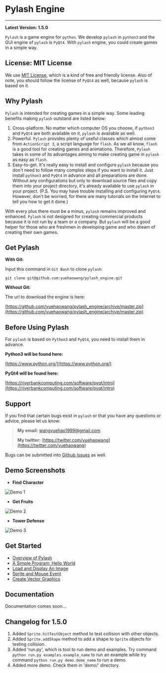 # Pylash Engine
---------------

**Latest Version: 1.5.0**

`Pylash` is a game engine for `python`. We develop `pylash` in `python3` and the GUI engine of `pylash` is `PyQt4`. With `pylash` engine, you could create games in a simple way.


## License: MIT License

We use [MIT License](http://en.wikipedia.org/wiki/MIT_License), which is a kind of free and friendly license. Also of note, you should follow the license of `PyQt4` as well, because `pylash` is based on it.


## Why Pylash

`Pylash` is intended for creating games in a simple way. Some leading benefits making `pylash` outstand are listed below:

1. Cross-platform. No matter which computer OS you choose, if `python3` and `PyQt4` are both available on it, `pylash` is available as well.
2. Powerful. `Pylash` provides plenty of useful classes which almost come from `ActionScript 3`, a script language for `flash`. As we all know, `flash` is a good tool for creating games and animations. Therefore, `Pylash` takes in some of its advantages aiming to make creating game in `pylash` as easy as `flash`.
3. Easy-to-get. It's really easy to install and configure `pylash` because you don't need to follow many complex steps if you want to install it. Just install `python3` and `PyQt4` in advance and all preparations are done. Without any configurations but only to download source files and copy them into your project directory, it's already available to use `pylash` in your project. (P.S. You may have trouble installing and configuring `PyQt4`. However, don't be worried, for there are many tutorials on the Internet to tell you how to get it done.)

With every plus there must be a minus, `pylash` remains improved and enhanced. `Pylash` is not designed for creating commercial products because it is not run by a team or a company. But `pylash` will be a good helper for those who are freshmen in developing game and who dream of creating their own games.


## Get Pylash

**With Git:**

Input this command in `Git Bash` to clone `pylash`:

```
git clone git@github.com:yuehaowang/pylash_engine.git
```

**Without Git:**

The url to download the engine is here: 

[https://github.com/yuehaowang/pylash_engine/archive/master.zip](https://github.com/yuehaowang/pylash_engine/archive/master.zip)


## Before Using Pylash

For `pylash` is based on `Python3` and `PyQt4`, you need to install them in advance.

**Python3 will be found here:**

[https://www.python.org/](https://www.python.org/)

**PyQt4 will be found here:**

[https://riverbankcomputing.com/software/pyqt/intro](https://riverbankcomputing.com/software/pyqt/intro)


## Support

If you find that certain bugs exist in `pylash` or that you have any questions or advice, please let us know:

> **My email:** wangyuehao1999@gmail.com
> 
> **My twitter:** [https://twitter.com/yuehaowang](https://twitter.com/yuehaowang)

Bugs can be submitted into [Github Issues](https://github.com/yuehaowang/pylash_engine/issues) as well.


## Demo Screenshots

- **Find Character**

![Demo 1](http://images.cnblogs.com/cnblogs_com/yorhom/731449/o_3.png)

- **Get Fruits**

![Demo 2](http://images.cnblogs.com/cnblogs_com/yorhom/731449/o_2.png)

- **Tower Defense**

![Demo 3](http://images.cnblogs.com/cnblogs_com/yorhom/731449/o_5.png)


## Get Started

- [Overview of Pylash](https://github.com/yuehaowang/pylash_engine/wiki/Overview-of-Pylash)
- [A Simple Program: Hello World](https://github.com/yuehaowang/pylash_engine/wiki/A-Simple-Program:-Hello-World)
- [Load and Display An Image](https://github.com/yuehaowang/pylash_engine/wiki/Load-and-Display-An-Image)
- [Sprite and Mouse Event](https://github.com/yuehaowang/pylash_engine/wiki/Sprite-and-Mouse-Event)
- [Create Vector Graphics](https://github.com/yuehaowang/pylash_engine/wiki/Create-Vector-Graphics)


## Documentation

Documentation comes soon...

## Changelog for 1.5.0

1. Added `Sprite.hitTestObject` method to test collision with other objects.
2. Added `Sprite.addShape` method to add a shape to `Sprite` objects for testing collision.
3. Added 'run.py', which is tool to run demo and examples. Try command `python run.py examples.example_name` to run an example while try command `python run.py demo.demo_name` to run a demo.
4. Added more demo. Check them in 'demo/' directory.